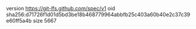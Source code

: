 version https://git-lfs.github.com/spec/v1
oid sha256:d71726f1d01d5bd3be18b468779964abbfb25c403a60b40e2c37c39e60ff5a4b
size 5667
